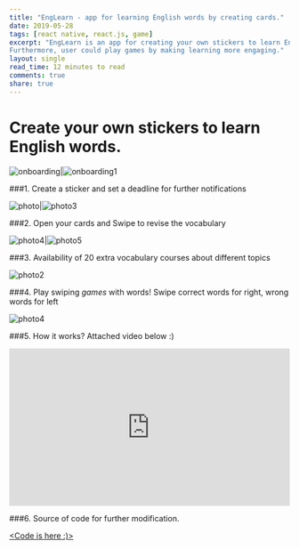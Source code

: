 ```yaml
---
title: "EngLearn - app for learning English words by creating cards."
date: 2019-05-28
tags: [react native, react.js, game]
excerpt: "EngLearn is an app for creating your own stickers to learn English words.
Furthermore, user could play games by making learning more engaging."
layout: single
read_time: 12 minutes to read
comments: true
share: true
---
```


# Create your own stickers to learn English words.

![onboarding](/photo/onboarding2.jpg)|![onboarding1](/photo/onboarding3.jpg)

###1. Create a sticker and set a deadline for further notifications

![photo](/photo/add1.jpg)|![photo3](/photo/cards2.jpg)

###2. Open your cards and Swipe to revise the vocabulary

![photo4](/photo/task1.jpg)|![photo5](/photo/task2.jpg)

###3. Availability of 20 extra vocabulary courses about different topics

![photo2](/photo/add1.jpg)

###4. Play swiping *games* with words! Swipe correct words for right, wrong words for left

![photo4](/photo/game.jpg)

###5. How it works? Attached video below :)

<style>.embed-container { position: relative; padding-bottom: 56.25%; height: 0; overflow: hidden; max-width: 100%; } .embed-container iframe, .embed-container object, .embed-container embed { position: absolute; top: 0; left: 0; width: 100%; height: 100%; }</style><div class='embed-container'><iframe src='https://www.youtube.com/embed/-7mDwzcLvEM' frameborder='0' allowfullscreen></iframe></div>

###6. Source of code for further modification.

[&lt;Code is here :)&gt;](https://github.com/yerlandana/Sticker)
